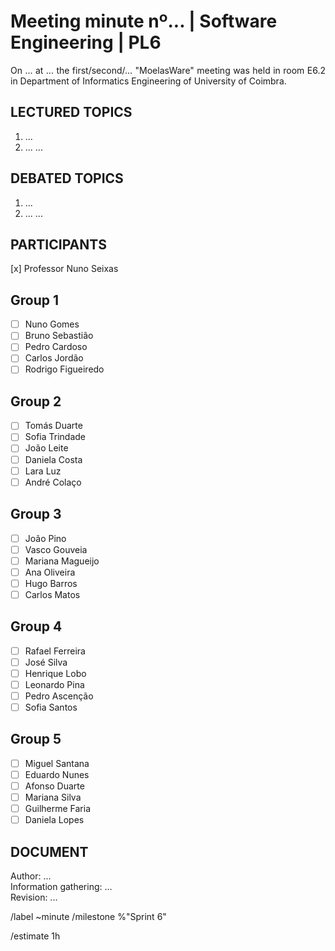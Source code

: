 # Meeting minute nº... | Software Engineering | PL6 

<div align="justify">

On ... at ... the first/second/... "MoelasWare" meeting was held in room E6.2 in Department of
Informatics Engineering of University of Coimbra.

## LECTURED TOPICS

1. ...
2. ...
...

## DEBATED TOPICS

1. ...
2. ...
...

## PARTICIPANTS

[x] Professor Nuno Seixas

## Group 1
  - [ ] Nuno Gomes
  - [ ] Bruno Sebastião
  - [ ] Pedro Cardoso
  - [ ] Carlos Jordão
  - [ ] Rodrigo Figueiredo

## Group 2
  - [ ] Tomás Duarte
  - [ ] Sofia Trindade
  - [ ] João Leite
  - [ ] Daniela Costa
  - [ ] Lara Luz
  - [ ] André Colaço

## Group 3
  - [ ] João Pino
  - [ ] Vasco Gouveia
  - [ ] Mariana Magueijo
  - [ ] Ana Oliveira
  - [ ] Hugo Barros
  - [ ] Carlos Matos

## Group 4
  - [ ] Rafael Ferreira
  - [ ] José Silva 
  - [ ] Henrique Lobo
  - [ ] Leonardo Pina
  - [ ] Pedro Ascenção
  - [ ] Sofia Santos

## Group 5
  - [ ] Miguel Santana
  - [ ] Eduardo Nunes
  - [ ] Afonso Duarte
  - [ ] Mariana Silva
  - [ ] Guilherme Faria
  - [ ] Daniela Lopes
 
## DOCUMENT

Author: ...  
Information gathering: ...  
Revision: ...


/label ~minute
/milestone %"Sprint 6"

<!--- /estimate time_spent -->
/estimate 1h
